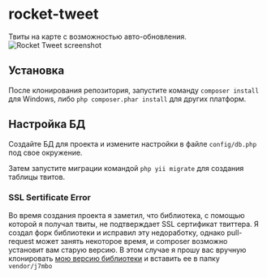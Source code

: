 # rocket-tweet
Твиты на карте с возможностью авто-обновления.
![Rocket Tweet screenshot](http://s11.postimg.org/5j1dhj9lv/rtweets.png)

## Установка
После клонирования репозитория, запустите команду ```composer install``` для Windows, либо ```php composer.phar install``` для других платформ.

## Настройка БД
Создайте БД для проекта и измените настройки в файле ```config/db.php``` под свое окружение.

Затем запустите миграции командой ```php yii migrate``` для создания таблицы твитов.

### SSL Sertificate Error
Во время создания проекта я заметил, что библиотека, с помощью которой я получал твиты, не подтверждает SSL сертификат твиттера.
Я создал форк библиотеки и исправил эту недоработку, однако pull-request может занять некоторое время, и composer возможно установит вам старую версию. 
В этом случае я прошу вас вручную клонировать [мою версию библиотеки](https://github.com/datanobokemono/twitter-api-php) и вставить ее в папку ```vendor/j7mbo```
